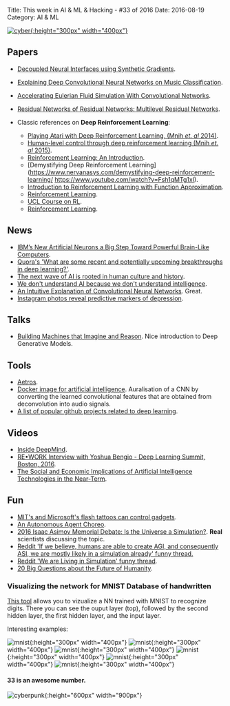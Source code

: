 Title: This week in AI & ML & Hacking - #33 of 2016
Date: 2016-08-19
Category: AI & ML


[![cyber](./cyberpunk/6.png){:height="300px" width="400px"}](https://www.reddit.com/r/Cyberpunk/comments/4xun92/would_anyone_want_more_photoshops_like_this/)

## Papers

* [Decoupled Neural Interfaces using Synthetic Gradients](https://arxiv.org/pdf/1608.05343.pdf).
* [Explaining Deep Convolutional Neural Networks on Music Classification](https://arxiv.org/pdf/1607.02444v1.pdf).
* [Accelerating Eulerian Fluid Simulation With Convolutional Networks](http://cims.nyu.edu/~schlacht/CNNFluids.htm).
* [Residual Networks of Residual Networks: Multilevel Residual Networks](http://arxiv.org/abs/1608.02908?utm_campaign=Revue%20newsletter&utm_medium=Newsletter&utm_source=revue).


* Classic references on **Deep Reinforcement Learning**:
	- [Playing Atari with Deep Reinforcement Learning, (Mnih *et. al* 2014)](https://www.cs.toronto.edu/~vmnih/docs/dqn.pdf).
	- [Human-level control through deep reinforcement learning (Mnih *et. al* 2015)](http://home.uchicago.edu/~arij/journalclub/papers/2015_Mnih_et_al.pdf).
	- [Reinforcement Learning: An Introduction](http://people.inf.elte.hu/lorincz/Files/RL_2006/SuttonBook.pdf).
	- [Demystifying Deep Reinforcement Learning](https://www.nervanasys.com/demystifying-deep-reinforcement-learning/
https://www.youtube.com/watch?v=Fsh1qMTg1xI).
	- [Introduction to Reinforcement Learning with Function Approximation](http://media.nips.cc/Conferences/2015/tutorialslides/SuttonIntroRL-nips-2015-tutorial.pdf).
	- [Reinforcement Learning](http://www.cse.unsw.edu.au/~cs9417ml/RL1/index.html).
	- [UCL Course on RL](http://www0.cs.ucl.ac.uk/staff/d.silver/web/Teaching.html).
	- [Reinforcement Learning](http://artint.info/html/ArtInt_262.html).


## News


* [IBM’s New Artificial Neurons a Big Step Toward Powerful Brain-Like Computers](http://singularityhub.com/2016/08/14/ibms-new-artificial-neurons-a-big-step-toward-brain-like-computers/).
* [Quora's 'What are some recent and potentially upcoming breakthroughs in deep learning?'](https://www.quora.com/What-are-some-recent-and-potentially-upcoming-breakthroughs-in-deep-learning).
* [The next wave of AI is rooted in human culture and history](https://www.engadget.com/2016/08/16/the-next-wave-of-ai-is-rooted-in-human-culture-and-history/).
* [We don't understand AI because we don't understand intelligence](https://www.engadget.com/2016/08/15/technological-singularity-problems-brain-mind/).
* [An Intuitive Explanation of Convolutional Neural Networks](https://ujjwalkarn.me/2016/08/11/intuitive-explanation-convnets/?utm_campaign=Revue%20newsletter&utm_medium=Newsletter&utm_source=revue). Great.
* [Instagram photos reveal predictive markers of depression](https://arxiv.org/pdf/1608.03282v1.pdf).

## Talks 

* [Building Machines that Imagine and Reason](http://shakirm.com/slides/DLSummerSchool_Aug2016_compress.pdf). Nice introduction to Deep Generative Models.


## Tools

* [Aetros](http://aetros.com/).
* [Docker image for artificial intelligence](https://github.com/berlius/artificial-intelligence). Auralisation of a CNN by converting the learned convolutional features that are obtained from deconvolution into audio signals.
* [A list of popular github projects related to deep learning](https://github.com/aymericdamien/TopDeepLearning?utm_campaign=Revue%20newsletter&utm_medium=Newsletter&utm_source=revue).


## Videos

* [Inside DeepMind](https://www.youtube.com/watch?v=xN1d3qHMIEQ).
* [RE•WORK Interview with Yoshua Bengio - Deep Learning Summit, Boston, 2016](https://www.youtube.com/watch?utm_campaign=Revue%20newsletter&utm_medium=Newsletter&utm_source=revue&v=InYNSzVblZQ).
* [The Social and Economic Implications of Artificial Intelligence Technologies in the Near-Term](https://artificialintelligencenow.com/).

## Fun

* [MIT's and Microsoft's flash tattoos can control gadgets](https://www.engadget.com/2016/08/13/duoskin-high-tech-flash-tattoos/).
* [An Autonomous Agent Choreo](https://vimeo.com/176714277).
* [2016 Isaac Asimov Memorial Debate: Is the Universe a Simulation?](https://www.youtube.com/watch?v=wgSZA3NPpBs&index=2&list=PLrfcruGtplwGKzxDI_Ne06NlpOKt-yonZ). **Real** scientists discussing the topic.
* [Reddit 'If we believe, humans are able to create AGI, and consequently ASI, we are mostly likely in a simulation already' funny thread.](https://www.reddit.com/r/artificial/comments/4xbuiy/if_we_believe_humans_are_able_to_create_agi_and/)
* [Reddit 'We are Living in Simulation' funny thread](https://www.reddit.com/r/artificial/comments/4xtile/why_elon_musk_says_were_living_in_a_simulation/).
* [20 Big Questions about the Future of Humanity](http://www.scientificamerican.com/article/20-big-questions-about-the-future-of-humanity/).

### Visualizing the network for MNIST Database of handwritten 

[This tool](http://scs.ryerson.ca/~aharley/vis/fc/) allows you to vizualize a NN trained with MNIST to recognize digits. There you can see the ouput layer (top), followed by the second hidden layer, the first hidden layer, and the input layer. 

Interesting examples:

![mnist](./mnist/1.png){:height="300px" width="400px"}
![mnist](./mnist/2.png){:height="300px" width="400px"}
![mnist](./mnist/3.png){:height="300px" width="400px"}
![mnist](./mnist/4.png){:height="300px" width="400px"}
![mnist](./mnist/5.png){:height="300px" width="400px"}
![mnist](./mnist/6.png){:height="300px" width="400px"}


#### 33 is an awesome number.

![cyberpunk](./draws/gan.png){:height="600px" width="900px"}